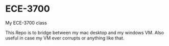 # ECE-3700

My ECE-3700 class

This Repo is to bridge between my mac desktop and my windows VM. Also useful in case my VM ever corrupts or anything like that.
